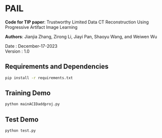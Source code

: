 # PAIL

**Code for TIP paper**: Trustworthy Limited Data CT Reconstruction Using Progressive Artifact Image Learning

**Authors**: Jianjia Zhang, Zirong Li, Jiayi Pan, Shaoyu Wang, and Weiwen Wu

Date : December-17-2023  
Version : 1.0

## Requirements and Dependencies
``` bash
pip install -r requirements.txt
```

## Training Demo
``` bash
python mainACIDaddproj.py
```

## Test Demo
``` bash
python test.py
```